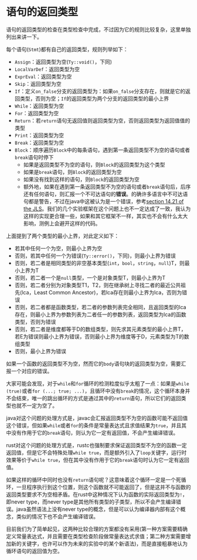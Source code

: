 # 语句的返回类型

语句的返回类型的检查在类型检查中完成，不过因为它的规则比较复杂，这里单独列出来讲一下。

每个语句(`Stmt`)都有自己的返回类型，规则列举如下：
- `Assign`：返回类型为空(`Ty::void()`，下同)
- `LocalVarDef`：返回类型为空
- `ExprEval`：返回类型为空
- `Skip`：返回类型为空
- `If`：定义`on_false`分支的返回类型为：如果`on_false`分支存在，则就是它的返回类型，否则为空；`If`的返回类型为两个分支的返回类型的最小上界
- `While`：返回类型为空
- `For`：返回类型为空
- `Return`：若`return`语句无返回值则返回类型为空，否则返回类型为返回值值的类型
- `Print`：返回类型为空
- `Break`：返回类型为空
- `Block`：顺序遍历`Block`中的每条语句，遇到第一条返回类型不为空的语句或者`break`语句时停下
  - 如果是返回类型不为空的语句，则`Block`的返回类型为这个类型
  - 如果是`break`语句，则`Block`的返回类型为空
  - 如果没有找到这样的语句，则`Block`的返回类型为空
  - 额外地，如果在遇到第一条返回类型不为空的语句或者`break`语句后，后序还有任何语句，则汇报一个不可达语句的**错误**。的确许多语言中不可达语句都是警告，不过在java中这被认为是一个错误，参考[section 14.21 of the JLS](https://docs.oracle.com/javase/specs/jls/se7/html/jls-14.html#jls-14.21)。我们的几个实验框架在这个问题上也不一定达成了一致，我认为这样的实现更合理一些，如果和其它框架不一样，其实也不会有什么太大影响，测例上会避开这样的代码。

上面提到了两个类型的最小上界，对此定义如下：
- 若其中任何一个为空，则最小上界为空
- 否则，若其中任何一个为错误(`Ty::error()`，下同)，则最小上界为错误
- 否则，若二者是相同类型的非空基本类型(`int`，`bool`，`string`，`null`)T，则最小上界为T
- 否则，若二者一个是`null`类型，一个是对象类型T，则最小上界为T
- 否则，若二者分别为对象类型T1，T2，则在继承树上寻找二者的最近公共祖先(lca，Least Common Ancestor)，若lca存在则最小上界为lca，否则为错误
- 否则，若二者都是函数类型，若二者的参数列表完全相同，且返回类型的lca存在，则最小上界为参数列表为二者任一的参数列表，返回类型为lca的函数类型，否则为错误
- 否则，若二者是维度都等于D的数组类型，则先求其元素类型的最小上界T，若E为错误则最小上界为错误，否则最小上界为维度等于D，元素类型为T的数组类型
- 否则，最小上界为错误

如果一个函数的返回类型不为空，然而它的`body`语句块的返回类型为空，需要汇报一个对应的错误。

大家可能会发现，对于`while`和`for`循环的检测粒度似乎太粗了一点：如果是`while (true)`或者`for (...; true; ...)`，且循环中没有`break`的情况，这个循环本身并不会结束，唯一的跳出循环的方式是通过其中的`return`语句，所以它们的返回类型也就不一定为空了。

java对这个问题的处理方式是，javac会汇报返回类型不为空的函数可能不返回值这个错误，但如果`while`或者`for`的条件是常量表达式且求值结果为`true`，并且其中没有作用于它的`break`语句，则认为它一定有返回值，不会产生编译错误。

rust对这个问题的处理方式是，rustc也强制要求保证返回类型不为空的函数一定返回值，但是它不会特殊处理`while true`，而是额外引入了`loop`关键字，运行时效果等价于`while true`，但在其中没有作用于它的`break`语句时认为它一定有返回值。

如果这样的循环中同时也没有`return`语句呢？这意味着这个循环一定是一个死循环，一旦程序执行到这个位置，则这个函数就不可能返回了，但是这并不与函数的返回类型要求不为空相矛盾。在rust中这种情况下认为函数的实际返回类型为`!`，即never type，而never type是其他所有类型的子类型，所以不会产生编译错误。java虽然语法上没有never type的概念，但是可以认为编译器内部有这个概念，类似的情况下也不会产生编译错误。

目前我们为了简单起见，这两种比较合理的方案都没有采用(第一种方案需要精确定义常量表达式，并且需要在类型检查阶段做常量表达式求值；第二种方案需要增加新的关键字，也许可以作为未来的实验中的某个新语法)，而是直接粗暴地认为循环语句的返回值为空。